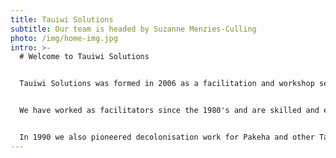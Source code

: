 ```yaml
---
title: Tauiwi Solutions
subtitle: Our team is headed by Suzanne Menzies-Culling
photo: /img/home-img.jpg
intro: >-
  # Welcome to Tauiwi Solutions


  Tauiwi Solutions was formed in 2006 as a facilitation and workshop service offered by cross-cultural Tauiwi facilitators based in Otepoti (Dunedin).


  We have worked as facilitators since the 1980's and are skilled and experienced Treaty of Waitangi educators.


  In 1990 we also pioneered decolonisation work for Pakeha and other Tauiwi peoples under the name Beams & Specks Workshops. These decolonisation workshops focused on exploring how issues of colonisation affected
---
```

